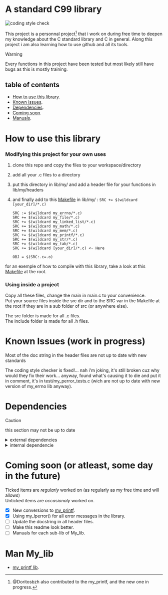 # A standard C99 library

 ![coding style check](https://github.com/Pereira-Romeo/My_lib/actions/workflows/cs_check.yml/badge.svg)

This project is a personnal project[^1] that i work on during free time to deepen my knowledge about the C standard library and C in general.
Along this project i am also learning how to use github and all its tools.

[^1]: @Doritosbzh also contributed to the my_printf, and the new one in progress.

> [!WARNING]
> Every functions in this project have been tested but most likely still have bugs as this is mostly training.

## table of contents

 - [How to use this library](#how-to-use-this-library).
 - [Known issues](#known-issues-work-in-progress).
 - [Dependencies](#dependencies).
 - [Coming soon](#coming-soon-or-atleast-some-day-in-the-future).
 - [Manuals](#man-my_lib).


# How to use this library

### Modifying this project for your own uses

1. clone this repo and copy the files to your workspace/directory
2. add all your .c files to a directory
3. put this directory in lib/my/ and add a header file for your functions in lib/my/headers
4. and finally add to this [Makefile](./lib/my/Makefile) in lib/my/ : ```SRC += $(wildcard [your_dir]/*.c)```

    ```
    SRC := $(wildcard my_errno/*.c)
    SRC += $(wildcard my_file/*.c)
    SRC += $(wildcard my_linked_list/*.c)
    SRC += $(wildcard my_math/*.c)
    SRC += $(wildcard my_mem/*.c)
    SRC += $(wildcard my_printf/*.c)
    SRC += $(wildcard my_str/*.c)
    SRC += $(wildcard my_tab/*.c)
    SRC += $(wildcard [your_dir]/*.c) <- Here

    OBJ = $(SRC:.c=.o)
    ```

for an exemple of how to compile with this library, take a look at this [Makefile](./Makefile) at the root.

### Using inside a project

Copy all these files, change the main in main.c to your convenience.\
Put your source files inside the src dir and to the SRC var in the Makefile at the root if they are in a sub folder of src (or anywhere else).

The src folder is made for all .c files.\
The include folder is made for all .h files.

# Known Issues (work in progress)

Most of the doc string in the header files are not up to date with new standards

The coding style checker is fixed!... nah i'm joking, it's still broken cuz why would they fix their work... anyway, found what's causing it to die and put it in comment, it's in test/my_perror_tests.c (wich are not up to date with new version of my_errno lib anyway).


# Dependencies

> [!CAUTION]
> this section may not be up to date

<details>
<summary> external dependencies </summary>

my_math is fully independant (except for base_switcher.c, depends on write())

my_mem depends on malloc and free

my_str depends on write (a lot, obviously)

</details>

<details>
<summary> internal dependencie </summary>

my_math is fully_independant (except for base_switcher.c)

the sub libraries my_errno, my_mem and my_bool are used all over this library, do not remove.
</details>

# Coming soon (or atleast, some day in the future)

Ticked items are _regularly_ worked on (as regularly as my free time and will allows)\
Unticked items are _occasionaly_ worked on.

 - [x] New conversions to [my_printf](https://github.com/Pereira-Romeo/my_printf/).
 - [x] Using my_lperror() for all error messages in the library.
 - [ ] Update the docstring in all header files.
 - [ ] Make this readme look better.
 - [ ] Manuals for each sub-lib of My_lib.

# Man My_lib

 - [my_printf lib](https://github.com/Pereira-Romeo/my_printf/blob/main/README.md).
